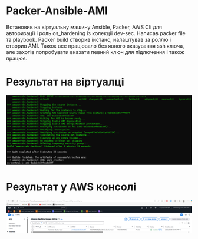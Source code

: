 # Packer-Ansible-AMI

Встановив на віртуальну машину Ansible, Packer, AWS Cli для авторизації і роль os_hardening із колекції dev-sec. Написав packer file та playbook. Packer build створив інстанс, налаштував за роллю і створив AMI. Також все працювало без явного вказування ssh ключа, але захотів попробувати вказати певний ключ для підлючення і також працює.

# Результат на віртуалці
![Virtual machine](images/1.png)

# Результат у AWS консолі
![AWS](images/2.png)
